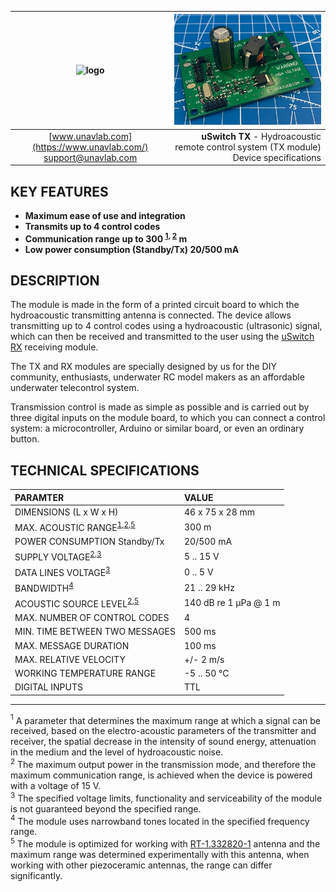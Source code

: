 | ![logo](https://ucnl.github.io/documentation/sm_logo.png) | ![pic](uSwitch_TX.png) |
| :---: | ---: |
| [www.unavlab.com](https://www.unavlab.com/) <br/> [support@unavlab.com](mailto:support@unavlab.com) | **uSwitch TX** - Hydroacoustic remote control system (TX module) <br/> Device specifications |

## KEY FEATURES

* **Maximum ease of use and integration**
* **Transmits up to 4 control codes**
* **Communication range up to 300 <sup>[1](#footnote1), [2](#footnote2)</sup> m**
* **Low power consumption (Standby/Tx) 20/500 mA**


## DESCRIPTION
The module is made in the form of a printed circuit board to which the hydroacoustic transmitting antenna is connected. The device allows transmitting up to 4 control codes using a hydroacoustic (ultrasonic) signal, which can then be received and transmitted to the user using the [uSwitch RX](uSwitch_RX_Specification_ru) receiving module.

The TX and RX modules are specially designed by us for the DIY community, enthusiasts, underwater RC model makers as an affordable underwater telecontrol system.

Transmission control is made as simple as possible and is carried out by three digital inputs on the module board, to which you can connect a control system: a microcontroller, Arduino or similar board, or even an ordinary button.  

<div style="page-break-after: always;"></div>

## TECHNICAL SPECIFICATIONS

| PARAMTER | VALUE |
| :--- | :--- |
| DIMENSIONS (L х W х H) | 46 x 75 х 28 mm |
| MAX. ACOUSTIC RANGE<sup>[1](#footnote1),[2](#footnote2),[5](#footnote5)</sup> | 300 m |
| POWER CONSUMPTION Standby/Tx | 20/500 mA |
| SUPPLY VOLTAGE<sup>[2](#footnote2),[3](#footnote3)</sup> | 5 .. 15 V |
| DATA LINES VOLTAGE<sup>[3](#footnote3)</sup> | 0 .. 5 V |
| BANDWIDTH<sup>[4](#footnote4)</sup> | 21 .. 29 kHz |
| ACOUSTIC SOURCE LEVEL<sup>[2](#footnote2),[5](#footnote5)</sup> | 140 dB re 1 μPa @ 1 m |
| MAX. NUMBER OF CONTROL CODES | 4 |
| MIN. TIME BETWEEN TWO MESSAGES | 500 ms |
| MAX. MESSAGE DURATION | 100 ms |
| MAX. RELATIVE VELOCITY | +/- 2 m/s |
| WORKING TEMPERATURE RANGE | -5 .. 50 °C |
| DIGITAL INPUTS | TTL |

________________
<a name="footnote1"><sup>1</sup></a> A parameter that determines the maximum range at which a signal can be received, based on the electro-acoustic parameters of the transmitter and receiver, the spatial decrease in the intensity of sound energy, attenuation in the medium and the level of hydroacoustic noise.  
<a name="footnote2"><sup>2</sup></a> The maximum output power in the transmission mode, and therefore the maximum communication range, is achieved when the device is powered with a voltage of 15 V.  
<a name="footnote3"><sup>3</sup></a> The specified voltage limits, functionality and serviceability of the module is not guaranteed beyond the specified range.  
<a name="footnote4"><sup>4</sup></a> The module uses narrowband tones located in the specified frequency range.  
<a name="footnote5"><sup>5</sup></a> The module is optimized for working with [RT-1.332820-1](https://docs.unavlab.com/documentation/EN/Transducers/RT_1_332820_1_Specification_en.html) antenna and the maximum range was determined experimentally with this antenna, when working with other piezoceramic antennas, the range can differ significantly.  
 
